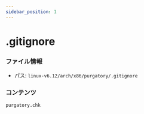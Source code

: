 ```yaml
---
sidebar_position: 1
---
```

# .gitignore

### ファイル情報

- パス: `linux-v6.12/arch/x86/purgatory/.gitignore`

### コンテンツ

```gitignore
purgatory.chk

```
